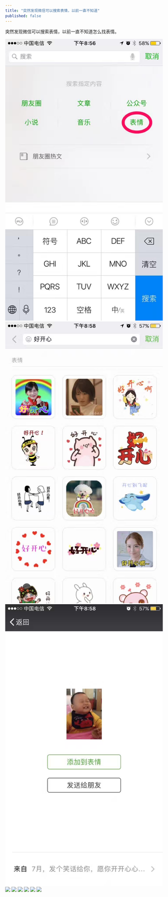 ```yaml
---
title: "突然发现微信可以搜索表情，以前一直不知道"
published: false
---
```

突然发现微信可以搜索表情，以前一直不知道怎么找表情。

![](./1.jpg)
![](./2.jpg)
![](./3.jpg)
![](./4.jpg)
![](./5.jpg)
![](./6.jpg)
![](./7.jpg)
![](./8.jpg)
![](./9.jpg)
